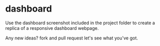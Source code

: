 # dashboard
Use the dashboard screenshot included in the project folder to create a replica of a responsive dashboard webpage.

Any new ideas? fork and pull request let's see what you've got.
